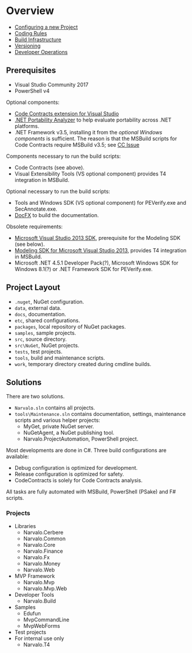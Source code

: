 Overview
========

- [Configuring a new Project](new-project.md)
- [Coding Rules](coding-guidelines.md)
- [Build Infrastructure](build.md)
- [Versioning](versioning.md)
- [Developer Operations](devops.md)

Prerequisites
-------------

- Visual Studio Community 2017
- PowerShell v4

Optional components:
- [Code Contracts extension for Visual Studio](https://visualstudiogallery.msdn.microsoft.com/1ec7db13-3363-46c9-851f-1ce455f66970)
- [.NET Portability Analyzer](https://visualstudiogallery.msdn.microsoft.com/1177943e-cfb7-4822-a8a6-e56c7905292b)
  to help evaluate portability across .NET platforms.
- .NET Framework v3.5, installing it from the _optional Windows components_
  is sufficient. The reason is that the MSBuild scripts for Code Contracts
  require MSBuild v3.5; see [CC Issue](https://github.com/Microsoft/CodeContracts/issues/353)

Components necessary to run the build scripts:
- Code Contracts (see above).
- Visual Extensibility Tools (VS optional component) provides T4 integration in MSBuild.

Optional necessary to run the build scripts:
- Tools and Windows SDK (VS optional component) for PEVerify.exe and SecAnnotate.exe.
- [DocFX](https://dotnet.github.io/docfx/) to build the documentation.

Obsolete requirements:
- [Microsoft Visual Studio 2013 SDK](http://www.microsoft.com/en-us/download/details.aspx?id=40758),
  prerequisite for the Modeling SDK (see below).
- [Modeling SDK for Microsoft Visual Studio 2013](http://www.microsoft.com/en-us/download/details.aspx?id=40754),
  provides T4 integration in MSBuild.
- Microsoft .NET 4.5.1 Developer Pack(?),  Microsoft Windows SDK for Windows 8.1(?)
  or .NET Framework SDK for PEVerify.exe.

Project Layout
--------------

- `.nuget`, NuGet configuration.
- `data`, external data.
- `docs`, documentation.
- `etc`, shared configurations.
- `packages`, local repository of NuGet packages.
- `samples`, sample projects.
- `src`, source directory.
- `src\NuGet`, NuGet projects.
- `tests`, test projects.
- `tools`, build and maintenance scripts.
- `work`, temporary directory created during cmdline builds.

Solutions
---------

There are two solutions.
- `Narvalo.sln` contains all projects.
- `tools\Maintenance.sln` contains documentation, settings, maintenance scripts
  and various helper projects:
  * MyGet, private NuGet server.
  * NuGetAgent, a NuGet publishing tool.
  * Narvalo.ProjectAutomation, PowerShell project.

Most developments are done in C#. Three build configurations are available:
- Debug configuration is optimized for development.
- Release configuration is optimized for safety.
- CodeContracts is solely for Code Contracts analysis.

All tasks are fully automated with MSBuild, PowerShell (PSake) and F# scripts.

### Projects

- Libraries
  * Narvalo.Cerbere
  * Narvalo.Common
  * Narvalo.Core
  * Narvalo.Finance
  * Narvalo.Fx
  * Narvalo.Money
  * Narvalo.Web
- MVP Framework
  * Narvalo.Mvp
  * Narvalo.Mvp.Web
- Developer Tools
  * Narvalo.Build
- Samples
  * Edufun
  * MvpCommandLine
  * MvpWebForms
- Test projects
- For internal use only
  * Narvalo.T4
